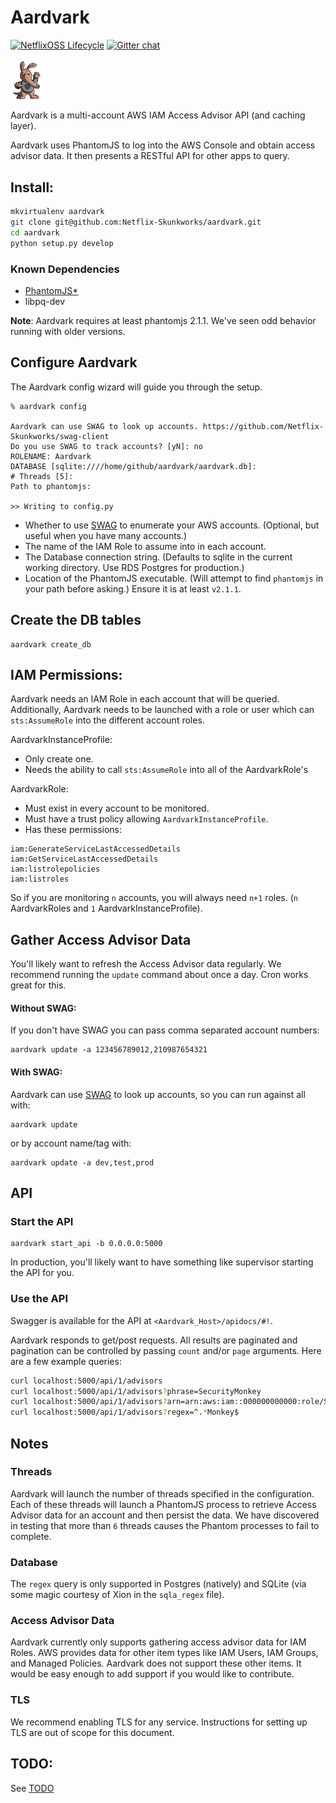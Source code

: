 Aardvark
========
[![NetflixOSS Lifecycle](https://img.shields.io/osslifecycle/Netflix/osstracker.svg)]()
[![Gitter chat](https://badges.gitter.im/gitterHQ/gitter.png)](https://gitter.im/netflix-repokid)

<img align="center" alt="Aardvark Logo" src="docs/images/aardvark_logo.jpg" width="10%" display="block">

Aardvark is a multi-account AWS IAM Access Advisor API (and caching layer).

Aardvark uses PhantomJS to log into the AWS Console and obtain access advisor data.  It then presents a RESTful API for other apps to query.

## Install:

```bash
mkvirtualenv aardvark
git clone git@github.com:Netflix-Skunkworks/aardvark.git
cd aardvark
python setup.py develop
```

### Known Dependencies
 - [PhantomJS*](http://phantomjs.org/download.html)
 - libpq-dev
 
**Note**: Aardvark requires at least phantomjs 2.1.1.  We've seen odd behavior running with older versions.

## Configure Aardvark

The Aardvark config wizard will guide you through the setup.
```
% aardvark config

Aardvark can use SWAG to look up accounts. https://github.com/Netflix-Skunkworks/swag-client
Do you use SWAG to track accounts? [yN]: no
ROLENAME: Aardvark
DATABASE [sqlite:////home/github/aardvark/aardvark.db]:
# Threads [5]: 
Path to phantomjs: 

>> Writing to config.py
```
- Whether to use [SWAG](https://github.com/Netflix-Skunkworks/swag-client) to enumerate your AWS accounts. (Optional, but useful when you have many accounts.)
- The name of the IAM Role to assume into in each account.
- The Database connection string. (Defaults to sqlite in the current working directory. Use RDS Postgres for production.)
- Location of the PhantomJS executable. (Will attempt to find `phantomjs` in your path before asking.)  Ensure it is at least `v2.1.1`.

## Create the DB tables

```
aardvark create_db
```

## IAM Permissions:

Aardvark needs an IAM Role in each account that will be queried.  Additionally, Aardvark needs to be launched with a role or user which can `sts:AssumeRole` into the different account roles.

AardvarkInstanceProfile:
- Only create one.
- Needs the ability to call `sts:AssumeRole` into all of the AardvarkRole's

AardvarkRole:
- Must exist in every account to be monitored.
- Must have a trust policy allowing `AardvarkInstanceProfile`.
- Has these permissions:
```
iam:GenerateServiceLastAccessedDetails
iam:GetServiceLastAccessedDetails
iam:listrolepolicies
iam:listroles
```

So if you are monitoring `n` accounts, you will always need `n+1` roles. (`n` AardvarkRoles and `1` AardvarkInstanceProfile).

## Gather Access Advisor Data

You'll likely want to refresh the Access Advisor data regularly.  We recommend running the `update` command about once a day.  Cron works great for this.

#### Without SWAG:

If you don't have SWAG you can pass comma separated account numbers:

    aardvark update -a 123456789012,210987654321

#### With SWAG:

Aardvark can use [SWAG](https://github.com/Netflix-Skunkworks/swag-client) to look up accounts, so you can run against all with:

    aardvark update

or by account name/tag with:

    aardvark update -a dev,test,prod


## API

### Start the API

    aardvark start_api -b 0.0.0.0:5000

In production, you'll likely want to have something like supervisor starting the API for you.

### Use the API

Swagger is available for the API at `<Aardvark_Host>/apidocs/#!`.

Aardvark responds to get/post requests. All results are paginated and pagination can be controlled by passing `count` and/or `page` arguments. Here are a few example queries:
```bash
curl localhost:5000/api/1/advisors
curl localhost:5000/api/1/advisors?phrase=SecurityMonkey
curl localhost:5000/api/1/advisors?arn=arn:aws:iam::000000000000:role/SecurityMonkey&arn=arn:aws:iam::111111111111:role/SecurityMonkey
curl localhost:5000/api/1/advisors?regex=^.*Monkey$
```

## Notes

### Threads
Aardvark will launch the number of threads specified in the configuration.  Each of these threads
will launch a PhantomJS process to retrieve Access Advisor data for an account and then persist the
data.  We have discovered in testing that more than `6` threads causes the Phantom processes to fail
to complete.

### Database
The `regex` query is only supported in Postgres (natively) and SQLite (via some magic courtesy of Xion
  in the `sqla_regex` file).

### Access Advisor Data
Aardvark currently only supports gathering access advisor data for IAM Roles.  AWS provides data for other item types like IAM Users, IAM Groups, and Managed Policies.  Aardvark does not support these other items.  It would be easy enough to add support if you would like to contribute.

### TLS
We recommend enabling TLS for any service. Instructions for setting up TLS are out of scope for this document.

## TODO:

See [TODO](TODO.md)
